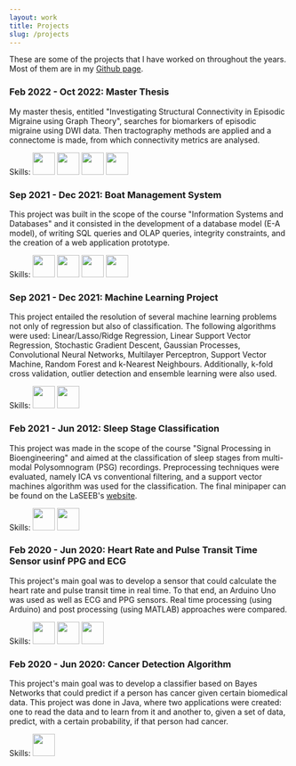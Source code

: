 ```yaml
---
layout: work
title: Projects
slug: /projects
---
```


<p>These are some of the projects that I have worked on throughout the years. Most of them are in my <a href="https://github.com/anamatoso">Github page</a>.</p>

<div class="timeline">
  <div class="outer">
    <div class="card">
      <div class="info">
        <h3 class="title">Feb 2022 - Oct 2022: Master Thesis</h3>
        <p>My master thesis, entitled "Investigating Structural Connectivity in Episodic Migraine using Graph Theory", searches for biomarkers of episodic migraine using DWI data. Then tractography methods are applied and a connectome is made, from which connectivity metrics are analysed.</p>
        <p>Skills: <img width="40" src="https://cdn.jsdelivr.net/gh/devicons/devicon/icons/bash/bash-original.svg" /> <img width="40" src="https://cdn.jsdelivr.net/gh/devicons/devicon/icons/matlab/matlab-original.svg" /> <img width="40" src="https://cdn.jsdelivr.net/gh/devicons/devicon/icons/latex/latex-original.svg" /> <img width="40" src="https://cdn.jsdelivr.net/gh/devicons/devicon/icons/python/python-original-wordmark.svg" /> </p>
      </div>
    </div>
    <div class="card">
      <div class="info">
        <h3 class="title">Sep 2021 - Dec 2021: Boat Management System</h3>
        <p>This project was built in the scope of the course "Information Systems and Databases" and it consisted in the development of a database model (E-A model), of writing SQL queries and OLAP queries, integrity constraints, and the creation of a web application prototype.</p>
        <p>Skills: <img width="40" src="https://cdn.jsdelivr.net/gh/devicons/devicon/icons/postgresql/postgresql-original-wordmark.svg" /> <img width="40" src="https://cdn.jsdelivr.net/gh/devicons/devicon/icons/python/python-original-wordmark.svg" /> <img width="40" src="https://cdn.jsdelivr.net/gh/devicons/devicon/icons/bash/bash-original.svg" /> <img width="40" src="https://cdn.jsdelivr.net/gh/devicons/devicon/icons/latex/latex-original.svg" /> </p>
      </div>
    </div>
    <div class="card">
      <div class="info">
        <h3 class="title">Sep 2021 - Dec 2021: Machine Learning Project</h3>
        <p>This project entailed the resolution of several machine learning problems not only of regression but also of classification. The following algorithms were used: Linear/Lasso/Ridge Regression, Linear Support Vector Regression, Stochastic Gradient Descent, Gaussian Processes, Convolutional Neural Networks, Multilayer Perceptron, Support Vector Machine, Random Forest and k-Nearest Neighbours. Additionally, k-fold cross validation, outlier detection and ensemble learning were also used. </p>
        <p>Skills: <img width="40" src="https://cdn.jsdelivr.net/gh/devicons/devicon/icons/python/python-original-wordmark.svg" /> <iconify-icon icon="simple-icons:scikitlearn" style="color: #3267a5;"> </iconify-icon> <img width="40" src="https://cdn.jsdelivr.net/gh/devicons/devicon/icons/latex/latex-original.svg" /> </p>
      </div>
    </div>
    <div class="card">
      <div class="info">
        <h3 class="title">Feb 2021 - Jun 2012: Sleep Stage Classification</h3>
        <p>This project was made in the scope of the course "Signal Processing in Bioengineering" and aimed at the classification of sleep stages from multi-modal Polysomnogram (PSG) recordings. Preprocessing techniques were evaluated, namely ICA vs conventional filtering, and a support vector machines algorithm was used for the classification.
        The final minipaper can be found on the LaSEEB's <a href="https://wiki.laseeb.org/attachments/download/137/G6%20Sleep%20Stage%20Classification.pdf">website</a>.</p>
        <p>Skills: <img width="40" src="https://cdn.jsdelivr.net/gh/devicons/devicon/icons/matlab/matlab-original.svg" /> <img width="40" src="https://cdn.jsdelivr.net/gh/devicons/devicon/icons/latex/latex-original.svg" /> </p>
      </div>
    </div>
    <div class="card">
      <div class="info">
        <h3 class="title">Feb 2020 - Jun 2020: Heart Rate and Pulse Transit Time Sensor usinf PPG and ECG</h3>
        <p>This project's main goal was to develop a sensor that could calculate the heart rate and pulse transit time in real time. To that end, an Arduino Uno was used as well as ECG and PPG sensors. Real time processing (using Arduino) and post processing (using MATLAB) approaches were compared.</p>
        <p>Skills: <img width="40" src="https://cdn.jsdelivr.net/gh/devicons/devicon/icons/matlab/matlab-original.svg" /> <img width="40" src="https://cdn.jsdelivr.net/gh/devicons/devicon/icons/arduino/arduino-original-wordmark.svg" /> <img width="40" src="https://cdn.jsdelivr.net/gh/devicons/devicon/icons/latex/latex-original.svg" /> </p>
      </div>
    </div>
    <div class="card">
      <div class="info">
        <h3 class="title">Feb 2020 - Jun 2020: Cancer Detection Algorithm</h3>
        <p>This project's main goal was to develop a classifier based on Bayes Networks that could predict if a person has cancer given certain biomedical data. This project was done in Java, where two applications were created: one to read the data and to learn from it and another to, given a set of data, predict, with a certain probability, if that person had cancer.</p>
        <p>Skills: <img width="40" src="https://cdn.jsdelivr.net/gh/devicons/devicon/icons/java/java-original-wordmark.svg" /> </p>
      </div>
    </div>
  </div>
</div>


